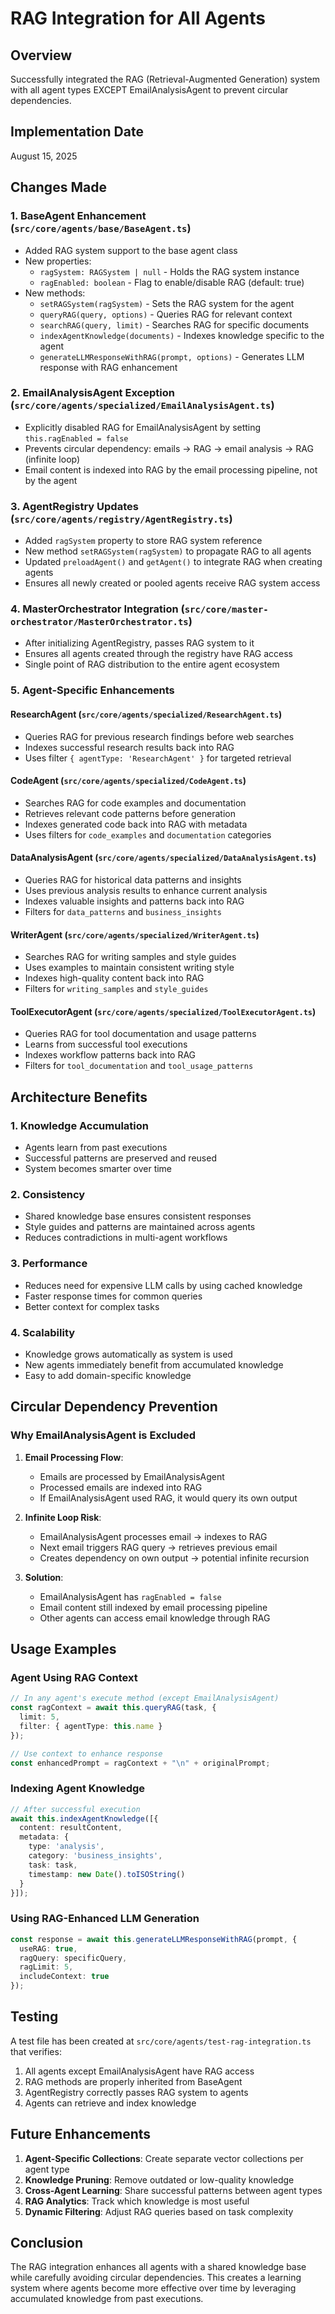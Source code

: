 # RAG Integration for All Agents

## Overview
Successfully integrated the RAG (Retrieval-Augmented Generation) system with all agent types EXCEPT EmailAnalysisAgent to prevent circular dependencies.

## Implementation Date
August 15, 2025

## Changes Made

### 1. BaseAgent Enhancement (`src/core/agents/base/BaseAgent.ts`)
- Added RAG system support to the base agent class
- New properties:
  - `ragSystem: RAGSystem | null` - Holds the RAG system instance
  - `ragEnabled: boolean` - Flag to enable/disable RAG (default: true)
- New methods:
  - `setRAGSystem(ragSystem)` - Sets the RAG system for the agent
  - `queryRAG(query, options)` - Queries RAG for relevant context
  - `searchRAG(query, limit)` - Searches RAG for specific documents
  - `indexAgentKnowledge(documents)` - Indexes knowledge specific to the agent
  - `generateLLMResponseWithRAG(prompt, options)` - Generates LLM response with RAG enhancement

### 2. EmailAnalysisAgent Exception (`src/core/agents/specialized/EmailAnalysisAgent.ts`)
- Explicitly disabled RAG for EmailAnalysisAgent by setting `this.ragEnabled = false`
- Prevents circular dependency: emails → RAG → email analysis → RAG (infinite loop)
- Email content is indexed into RAG by the email processing pipeline, not by the agent

### 3. AgentRegistry Updates (`src/core/agents/registry/AgentRegistry.ts`)
- Added `ragSystem` property to store RAG system reference
- New method `setRAGSystem(ragSystem)` to propagate RAG to all agents
- Updated `preloadAgent()` and `getAgent()` to integrate RAG when creating agents
- Ensures all newly created or pooled agents receive RAG system access

### 4. MasterOrchestrator Integration (`src/core/master-orchestrator/MasterOrchestrator.ts`)
- After initializing AgentRegistry, passes RAG system to it
- Ensures all agents created through the registry have RAG access
- Single point of RAG distribution to the entire agent ecosystem

### 5. Agent-Specific Enhancements

#### ResearchAgent (`src/core/agents/specialized/ResearchAgent.ts`)
- Queries RAG for previous research findings before web searches
- Indexes successful research results back into RAG
- Uses filter `{ agentType: 'ResearchAgent' }` for targeted retrieval

#### CodeAgent (`src/core/agents/specialized/CodeAgent.ts`)
- Searches RAG for code examples and documentation
- Retrieves relevant code patterns before generation
- Indexes generated code back into RAG with metadata
- Uses filters for `code_examples` and `documentation` categories

#### DataAnalysisAgent (`src/core/agents/specialized/DataAnalysisAgent.ts`)
- Queries RAG for historical data patterns and insights
- Uses previous analysis results to enhance current analysis
- Indexes valuable insights and patterns back into RAG
- Filters for `data_patterns` and `business_insights`

#### WriterAgent (`src/core/agents/specialized/WriterAgent.ts`)
- Searches RAG for writing samples and style guides
- Uses examples to maintain consistent writing style
- Indexes high-quality content back into RAG
- Filters for `writing_samples` and `style_guides`

#### ToolExecutorAgent (`src/core/agents/specialized/ToolExecutorAgent.ts`)
- Queries RAG for tool documentation and usage patterns
- Learns from successful tool executions
- Indexes workflow patterns back into RAG
- Filters for `tool_documentation` and `tool_usage_patterns`

## Architecture Benefits

### 1. Knowledge Accumulation
- Agents learn from past executions
- Successful patterns are preserved and reused
- System becomes smarter over time

### 2. Consistency
- Shared knowledge base ensures consistent responses
- Style guides and patterns are maintained across agents
- Reduces contradictions in multi-agent workflows

### 3. Performance
- Reduces need for expensive LLM calls by using cached knowledge
- Faster response times for common queries
- Better context for complex tasks

### 4. Scalability
- Knowledge grows automatically as system is used
- New agents immediately benefit from accumulated knowledge
- Easy to add domain-specific knowledge

## Circular Dependency Prevention

### Why EmailAnalysisAgent is Excluded
1. **Email Processing Flow**: 
   - Emails are processed by EmailAnalysisAgent
   - Processed emails are indexed into RAG
   - If EmailAnalysisAgent used RAG, it would query its own output

2. **Infinite Loop Risk**:
   - EmailAnalysisAgent processes email → indexes to RAG
   - Next email triggers RAG query → retrieves previous email
   - Creates dependency on own output → potential infinite recursion

3. **Solution**:
   - EmailAnalysisAgent has `ragEnabled = false`
   - Email content still indexed by email processing pipeline
   - Other agents can access email knowledge through RAG

## Usage Examples

### Agent Using RAG Context
```typescript
// In any agent's execute method (except EmailAnalysisAgent)
const ragContext = await this.queryRAG(task, {
  limit: 5,
  filter: { agentType: this.name }
});

// Use context to enhance response
const enhancedPrompt = ragContext + "\n" + originalPrompt;
```

### Indexing Agent Knowledge
```typescript
// After successful execution
await this.indexAgentKnowledge([{
  content: resultContent,
  metadata: {
    type: 'analysis',
    category: 'business_insights',
    task: task,
    timestamp: new Date().toISOString()
  }
}]);
```

### Using RAG-Enhanced LLM Generation
```typescript
const response = await this.generateLLMResponseWithRAG(prompt, {
  useRAG: true,
  ragQuery: specificQuery,
  ragLimit: 5,
  includeContext: true
});
```

## Testing

A test file has been created at `src/core/agents/test-rag-integration.ts` that verifies:
1. All agents except EmailAnalysisAgent have RAG access
2. RAG methods are properly inherited from BaseAgent
3. AgentRegistry correctly passes RAG system to agents
4. Agents can retrieve and index knowledge

## Future Enhancements

1. **Agent-Specific Collections**: Create separate vector collections per agent type
2. **Knowledge Pruning**: Remove outdated or low-quality knowledge
3. **Cross-Agent Learning**: Share successful patterns between agent types
4. **RAG Analytics**: Track which knowledge is most useful
5. **Dynamic Filtering**: Adjust RAG queries based on task complexity

## Conclusion

The RAG integration enhances all agents with a shared knowledge base while carefully avoiding circular dependencies. This creates a learning system where agents become more effective over time by leveraging accumulated knowledge from past executions.
